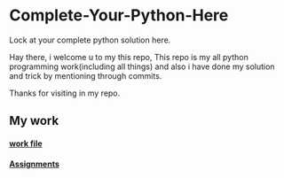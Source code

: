 # Complete-Your-Python-Here
Lock at your complete python solution here.

Hay there, i welcome u to my this repo, 
This repo is my all python programming work(including all things) and also  i have done my solution and trick by mentioning through commits.

Thanks for visiting in my repo.

## My work

#### [work file](https://github.com/Muhammad-Usama-07/Complete-Python-Development/blob/master/Starting%20with%20python%20Programming.ipynb)

#### [Assignments](https://github.com/Muhammad-Usama-07/Complete-Python-Development/tree/master/Assignments)
